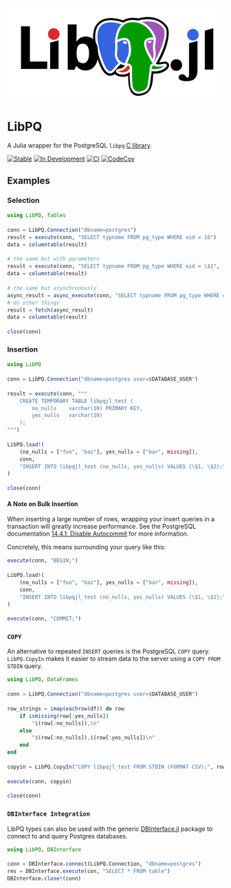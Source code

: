 ![LibPQ.jl Logo](assets/full-logo.svg)

# LibPQ

A Julia wrapper for the PostgreSQL `libpq` [C library](https://www.postgresql.org/docs/current/libpq.html).

[![Stable](https://img.shields.io/badge/docs-stable-blue.svg)](https://iamed2.github.io/LibPQ.jl/stable/)
[![In Development](https://img.shields.io/badge/docs-dev-blue.svg)](https://iamed2.github.io/LibPQ.jl/dev/)
[![CI](https://github.com/iamed2/LibPQ.jl/actions/workflows/CI.yml/badge.svg)](https://github.com/iamed2/LibPQ.jl/actions/workflows/CI.yml)
[![CodeCov](https://codecov.io/gh/iamed2/LibPQ.jl/branch/master/graph/badge.svg)](https://codecov.io/gh/iamed2/LibPQ.jl)

## Examples

### Selection

```julia
using LibPQ, Tables

conn = LibPQ.Connection("dbname=postgres")
result = execute(conn, "SELECT typname FROM pg_type WHERE oid = 16")
data = columntable(result)

# the same but with parameters
result = execute(conn, "SELECT typname FROM pg_type WHERE oid = \$1", ["16"])
data = columntable(result)

# the same but asynchronously
async_result = async_execute(conn, "SELECT typname FROM pg_type WHERE oid = \$1", ["16"])
# do other things
result = fetch(async_result)
data = columntable(result)

close(conn)
```

### Insertion

```julia
using LibPQ

conn = LibPQ.Connection("dbname=postgres user=$DATABASE_USER")

result = execute(conn, """
    CREATE TEMPORARY TABLE libpqjl_test (
        no_nulls    varchar(10) PRIMARY KEY,
        yes_nulls   varchar(10)
    );
""")

LibPQ.load!(
    (no_nulls = ["foo", "baz"], yes_nulls = ["bar", missing]),
    conn,
    "INSERT INTO libpqjl_test (no_nulls, yes_nulls) VALUES (\$1, \$2);",
)

close(conn)
```

#### A Note on Bulk Insertion

When inserting a large number of rows, wrapping your insert queries in a transaction will greatly increase performance.
See the PostgreSQL documentation [14.4.1. Disable Autocommit](https://www.postgresql.org/docs/10/populate.html#DISABLE-AUTOCOMMIT) for more information.

Concretely, this means surrounding your query like this:

```julia
execute(conn, "BEGIN;")

LibPQ.load!(
    (no_nulls = ["foo", "baz"], yes_nulls = ["bar", missing]),
    conn,
    "INSERT INTO libpqjl_test (no_nulls, yes_nulls) VALUES (\$1, \$2);",
)

execute(conn, "COMMIT;")
```

### `COPY`

An alternative to repeated `INSERT` queries is the PostgreSQL `COPY` query.
`LibPQ.CopyIn` makes it easier to stream data to the server using a `COPY FROM STDIN` query.

```julia
using LibPQ, DataFrames

conn = LibPQ.Connection("dbname=postgres user=$DATABASE_USER")

row_strings = imap(eachrow(df)) do row
    if ismissing(row[:yes_nulls])
        "$(row[:no_nulls]),\n"
    else
        "$(row[:no_nulls]),$(row[:yes_nulls])\n"
    end
end

copyin = LibPQ.CopyIn("COPY libpqjl_test FROM STDIN (FORMAT CSV);", row_strings)

execute(conn, copyin)

close(conn)
```

### `DBInterface Integration`

LibPQ types can also be used with the generic [DBInterface.jl](https://github.com/JuliaDatabases/DBInterface.jl)
package to connect to and query Postgres databases.

```julia
using LibPQ, DBInterface

conn = DBInterface.connect(LibPQ.Connection, "dbname=postgres")
res = DBInterface.execute(con, "SELECT * FROM table")
DBInterface.close!(conn)
```